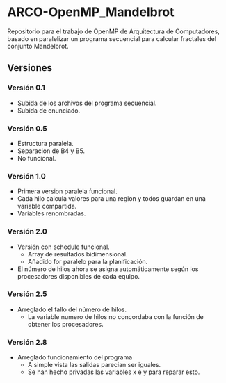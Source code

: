 # ARCO-OpenMP_Mandelbrot
Repositorio para el trabajo de OpenMP de Arquitectura de Computadores, basado en paralelizar un programa secuencial para calcular fractales del conjunto Mandelbrot.

## Versiones
### Versión 0.1
 - Subida de los archivos del programa secuencial.
 - Subida de enunciado.

### Versión 0.5
 - Estructura paralela.
 - Separacion de B4 y B5.
 - No funcional.

### Versión 1.0
 - Primera version paralela funcional.
 - Cada hilo calcula valores para una region y todos guardan en una variable compartida.
 - Variables renombradas.

### Versión 2.0
 - Versión con schedule funcional.
   - Array de resultados bidimensional.
   - Añadido for paralelo para la planificación.
 - El número de hilos ahora se asigna automáticamente según los procesadores disponibles de cada equipo.

### Versión 2.5
 - Arreglado el fallo del número de hilos.
   - La variable numero de hilos no concordaba con la función de obtener los procesadores.

### Versión 2.8
 - Arreglado funcionamiento del programa
   - A simple vista las salidas parecian ser iguales.
   - Se han hecho privadas las variables x e y para reparar esto.
